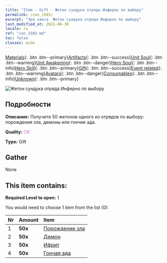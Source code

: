 ```yaml
---
title: "Item - Gift - Жетон сундука отряда Инферно по выбору"
permalink: /con_1583/
excerpt: "Эра хаоса  Жетон сундука отряда Инферно по выбору"
last_modified_at: 2021-06-30
locale: ru
ref: "con_1583.md"
toc: false
classes: wide
---
```

 [Materials](/ItemsRU/){: .btn .btn--primary}[Artifacts](/ItemsRU/Artifacts/){: .btn .btn--success}[Unit Soul](/ItemsRU/UnitSoul/){: .btn .btn--warning}[Unit Awakening](/ItemsRU/UnitAwakening/){: .btn .btn--danger}[Hero Soul](/ItemsRU/HeroSoul/){: .btn .btn--info}[Hero Skill](/ItemsRU/HeroSkill/){: .btn .btn--primary}[Gift](/ItemsRU/Gift/){: .btn .btn--success}[Event related](/ItemsRU/Events/){: .btn .btn--warning}[Avatars](/ItemsRU/Avatars/){: .btn .btn--danger}[Consumables](/ItemsRU/Consumables/){: .btn .btn--info}[Unknown](/ItemsRU/Unknown/){: .btn .btn--primary}

 ![Жетон сундука отряда Инферно по выбору](/images/t/i_907199.png)

## Подробности
 **Описание:** Получите 50 жетонов одного из отрядов по выбору: порождения зла, демоны или гончие ада.

 **Quality:** <span style="color: #DA70D6">OK</span>

 **Type:** Gift

## Gather

  None

## This item contains:

 **Required Level to open:** 1

 You would need to choose 1 item from the list (0):

  | Nr | Amount |     Item    |
  |:---|:-------|:------------|
  | 1 |  **50x** | [Порождение зла](/ItemsRU/unt_230/) |  | 
  | 2 |  **50x** | [Демон](/ItemsRU/unt_229/) |  | 
  | 3 |  **50x** | [Ифрит](/ItemsRU/unt_231/) |  | 
  | 4 |  **50x** | [Гончая ада](/ItemsRU/unt_228/) |  | 

